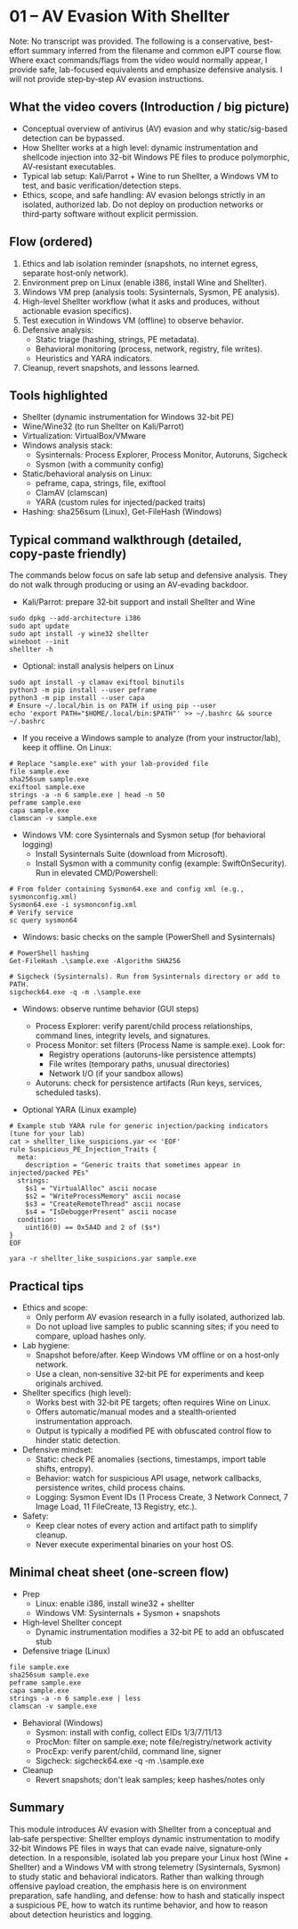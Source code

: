 # 01 – AV Evasion With Shellter

Note: No transcript was provided. The following is a conservative, best-effort summary inferred from the filename and common eJPT course flow. Where exact commands/flags from the video would normally appear, I provide safe, lab-focused equivalents and emphasize defensive analysis. I will not provide step‑by‑step AV evasion instructions.

## What the video covers (Introduction / big picture)
- Conceptual overview of antivirus (AV) evasion and why static/sig-based detection can be bypassed.
- How Shellter works at a high level: dynamic instrumentation and shellcode injection into 32-bit Windows PE files to produce polymorphic, AV‑resistant executables.
- Typical lab setup: Kali/Parrot + Wine to run Shellter, a Windows VM to test, and basic verification/detection steps.
- Ethics, scope, and safe handling: AV evasion belongs strictly in an isolated, authorized lab. Do not deploy on production networks or third‑party software without explicit permission.

## Flow (ordered)
1. Ethics and lab isolation reminder (snapshots, no internet egress, separate host‑only network).
2. Environment prep on Linux (enable i386, install Wine and Shellter).
3. Windows VM prep (analysis tools: Sysinternals, Sysmon, PE analysis).
4. High-level Shellter workflow (what it asks and produces, without actionable evasion specifics).
5. Test execution in Windows VM (offline) to observe behavior.
6. Defensive analysis:
   - Static triage (hashing, strings, PE metadata).
   - Behavioral monitoring (process, network, registry, file writes).
   - Heuristics and YARA indicators.
7. Cleanup, revert snapshots, and lessons learned.

## Tools highlighted
- Shellter (dynamic instrumentation for Windows 32-bit PE)
- Wine/Wine32 (to run Shellter on Kali/Parrot)
- Virtualization: VirtualBox/VMware
- Windows analysis stack:
  - Sysinternals: Process Explorer, Process Monitor, Autoruns, Sigcheck
  - Sysmon (with a community config)
- Static/behavioral analysis on Linux:
  - peframe, capa, strings, file, exiftool
  - ClamAV (clamscan)
  - YARA (custom rules for injected/packed traits)
- Hashing: sha256sum (Linux), Get-FileHash (Windows)

## Typical command walkthrough (detailed, copy‑paste friendly)
The commands below focus on safe lab setup and defensive analysis. They do not walk through producing or using an AV‑evading backdoor.

- Kali/Parrot: prepare 32‑bit support and install Shellter and Wine
```
sudo dpkg --add-architecture i386
sudo apt update
sudo apt install -y wine32 shellter
wineboot --init
shellter -h
```

- Optional: install analysis helpers on Linux
```
sudo apt install -y clamav exiftool binutils
python3 -m pip install --user peframe
python3 -m pip install --user capa
# Ensure ~/.local/bin is on PATH if using pip --user
echo 'export PATH="$HOME/.local/bin:$PATH"' >> ~/.bashrc && source ~/.bashrc
```

- If you receive a Windows sample to analyze (from your instructor/lab), keep it offline. On Linux:
```
# Replace "sample.exe" with your lab-provided file
file sample.exe
sha256sum sample.exe
exiftool sample.exe
strings -a -n 6 sample.exe | head -n 50
peframe sample.exe
capa sample.exe
clamscan -v sample.exe
```

- Windows VM: core Sysinternals and Sysmon setup (for behavioral logging)
  - Install Sysinternals Suite (download from Microsoft).
  - Install Sysmon with a community config (example: SwiftOnSecurity). Run in elevated CMD/Powershell:
```
# From folder containing Sysmon64.exe and config xml (e.g., sysmonconfig.xml)
Sysmon64.exe -i sysmonconfig.xml
# Verify service
sc query sysmon64
```

- Windows: basic checks on the sample (PowerShell and Sysinternals)
```
# PowerShell hashing
Get-FileHash .\sample.exe -Algorithm SHA256

# Sigcheck (Sysinternals). Run from Sysinternals directory or add to PATH.
sigcheck64.exe -q -m .\sample.exe
```

- Windows: observe runtime behavior (GUI steps)
  - Process Explorer: verify parent/child process relationships, command lines, integrity levels, and signatures.
  - Process Monitor: set filters (Process Name is sample.exe). Look for:
    - Registry operations (autoruns-like persistence attempts)
    - File writes (temporary paths, unusual directories)
    - Network I/O (if your sandbox allows)
  - Autoruns: check for persistence artifacts (Run keys, services, scheduled tasks).

- Optional YARA (Linux example)
```
# Example stub YARA rule for generic injection/packing indicators (tune for your lab)
cat > shellter_like_suspicions.yar << 'EOF'
rule Suspicious_PE_Injection_Traits {
  meta:
    description = "Generic traits that sometimes appear in injected/packed PEs"
  strings:
    $s1 = "VirtualAlloc" ascii nocase
    $s2 = "WriteProcessMemory" ascii nocase
    $s3 = "CreateRemoteThread" ascii nocase
    $s4 = "IsDebuggerPresent" ascii nocase
  condition:
    uint16(0) == 0x5A4D and 2 of ($s*)
}
EOF

yara -r shellter_like_suspicions.yar sample.exe
```

## Practical tips
- Ethics and scope:
  - Only perform AV evasion research in a fully isolated, authorized lab.
  - Do not upload live samples to public scanning sites; if you need to compare, upload hashes only.
- Lab hygiene:
  - Snapshot before/after. Keep Windows VM offline or on a host‑only network.
  - Use a clean, non‑sensitive 32‑bit PE for experiments and keep originals archived.
- Shellter specifics (high level):
  - Works best with 32‑bit PE targets; often requires Wine on Linux.
  - Offers automatic/manual modes and a stealth‑oriented instrumentation approach.
  - Output is typically a modified PE with obfuscated control flow to hinder static detection.
- Defensive mindset:
  - Static: check PE anomalies (sections, timestamps, import table shifts, entropy).
  - Behavior: watch for suspicious API usage, network callbacks, persistence writes, child process chains.
  - Logging: Sysmon Event IDs (1 Process Create, 3 Network Connect, 7 Image Load, 11 FileCreate, 13 Registry, etc.).
- Safety:
  - Keep clear notes of every action and artifact path to simplify cleanup.
  - Never execute experimental binaries on your host OS.

## Minimal cheat sheet (one‑screen flow)
- Prep
  - Linux: enable i386, install wine32 + shellter
  - Windows VM: Sysinternals + Sysmon + snapshots
- High‑level Shellter concept
  - Dynamic instrumentation modifies a 32‑bit PE to add an obfuscated stub
- Defensive triage (Linux)
```
file sample.exe
sha256sum sample.exe
peframe sample.exe
capa sample.exe
strings -a -n 6 sample.exe | less
clamscan -v sample.exe
```
- Behavioral (Windows)
  - Sysmon: install with config, collect EIDs 1/3/7/11/13
  - ProcMon: filter on sample.exe; note file/registry/network activity
  - ProcExp: verify parent/child, command line, signer
  - Sigcheck: sigcheck64.exe -q -m .\sample.exe
- Cleanup
  - Revert snapshots; don't leak samples; keep hashes/notes only

## Summary
This module introduces AV evasion with Shellter from a conceptual and lab‑safe perspective: Shellter employs dynamic instrumentation to modify 32‑bit Windows PE files in ways that can evade naive, signature‑only detection. In a responsible, isolated lab you prepare your Linux host (Wine + Shellter) and a Windows VM with strong telemetry (Sysinternals, Sysmon) to study static and behavioral indicators. Rather than walking through offensive payload creation, the emphasis here is on environment preparation, safe handling, and defense: how to hash and statically inspect a suspicious PE, how to watch its runtime behavior, and how to reason about detection heuristics and logging.